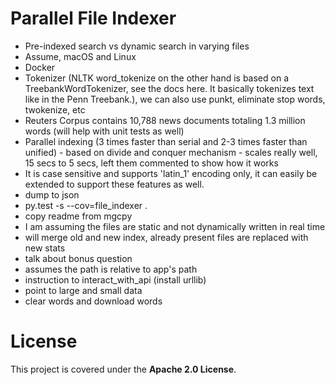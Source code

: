 # Parallel File Indexer

- Pre-indexed search vs dynamic search in varying files
- Assume, macOS and Linux
- Docker
- Tokenizer (NLTK word_tokenize on the other hand is based on a TreebankWordTokenizer, see the docs here. It basically tokenizes text like in the Penn Treebank.), we can also use punkt, eliminate stop words, twokenize, etc
- Reuters Corpus contains 10,788 news documents totaling 1.3 million words (will help with unit tests as well)
- Parallel indexing (3 times faster than serial and 2-3 times faster than unified) - based on divide and conquer mechanism - scales really well, 15 secs to 5 secs, left them commented to show how it works
- It is case sensitive and supports 'latin_1' encoding only, it can easily be extended to support these features as well.
- dump to json
- py.test -s --cov=file_indexer .
- copy readme from mgcpy
- I am assuming the files are static and not dynamically written in real time
- will merge old and new index, already present files are replaced with new stats
- talk about bonus question
- assumes the path is relative to app's path
-  instruction to interact_with_api (install urllib)
- point to large and small data
- clear words and download words

# License

This project is covered under the **Apache 2.0 License**.
